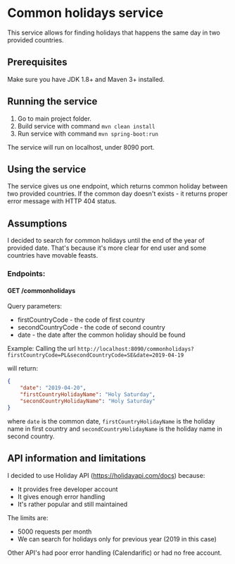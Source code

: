 # Common holidays service

This service allows for finding holidays that happens the same day in two provided countries.

## Prerequisites

Make sure you have JDK 1.8+ and Maven 3+ installed.

## Running the service

1. Go to main project folder. 
2. Build service with command `mvn clean install`
3. Run service with command `mvn spring-boot:run`

The service will run on localhost, under 8090 port.

## Using the service

The service gives us one endpoint, which returns common holiday between two provided countries.
If the common day doesn't exists - it returns proper error message with HTTP 404 status.

## Assumptions

I decided to search for common holidays until the end of the year of provided date.
That's because it's more clear for end user and some countries have movable feasts.

### Endpoints:

#### GET /commonholidays

Query parameters:
 - firstCountryCode - the code of first country 
 - secondCountryCode - the code of second country
 - date - the date after the common holiday should be found
 
Example: 
Calling the url `http://localhost:8090/commonholidays?firstCountryCode=PL&secondCountryCode=SE&date=2019-04-19`

will return:

```JSON
{
    "date": "2019-04-20",
    "firstCountryHolidayName": "Holy Saturday",
    "secondCountryHolidayName": "Holy Saturday"
}
```
where `date` is the common date, `firstCountryHolidayName` is the holiday name in first country 
and `secondCountryHolidayName` is the holiday name in second country.

## API information and limitations

I decided to use Holiday API (https://holidayapi.com/docs) because:
- It provides free developer account
- It gives enough error handling
- It's rather popular and still maintained

The limits are:
- 5000 requests per month
- We can search for holidays only for previous year (2019 in this case)

Other API's had poor error handling (Calendarific) or had no free account. 
